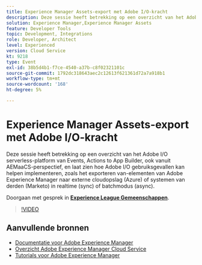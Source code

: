 ```yaml
---
title: Experience Manager Assets-export met Adobe I/O-kracht
description: Deze sessie heeft betrekking op een overzicht van het Adobe I/O serverless-platform van Events, Actions to App Builder, ook vanuit AEMaaCS-perspectief, en laat zien hoe Adobe I/O gebruiksgevallen kan helpen implementeren, zoals het exporteren van-elementen van Adobe Experience Manager naar externe cloudopslag (Azure) of systemen van derden (Marketo) in realtime (sync) of batchmodus (async).
solution: Experience Manager,Experience Manager Assets
feature: Developer Tools
topic: Development, Integrations
role: Developer, Architect
level: Experienced
version: Cloud Service
kt: 9218
type: Event
exl-id: 38b5d4b1-f7ce-4540-a37b-c8f02321101c
source-git-commit: 1792dc318643aec2c12613f621361d72a7a918b1
workflow-type: tm+mt
source-wordcount: '168'
ht-degree: 5%

---
```


# Experience Manager Assets-export met Adobe I/O-kracht

Deze sessie heeft betrekking op een overzicht van het Adobe I/O serverless-platform van Events, Actions to App Builder, ook vanuit AEMaaCS-perspectief, en laat zien hoe Adobe I/O gebruiksgevallen kan helpen implementeren, zoals het exporteren van-elementen van Adobe Experience Manager naar externe cloudopslag (Azure) of systemen van derden (Marketo) in realtime (sync) of batchmodus (async).

Doorgaan met gesprek in **[Experience League Gemeenschappen](https://adobe.ly/3mkDXo6)**.

>[!VIDEO](https://video.tv.adobe.com/v/337842/?quality=12&learn=on&hidetitle=true)

## Aanvullende bronnen

- [Documentatie voor Adobe Experience Manager ](https://experienceleague.adobe.com/docs/experience-manager-cloud-service.html)
- [Overzicht Adobe Experience Manager Cloud Service](https://experienceleague.adobe.com/docs/experience-manager-cloud-service/overview/home.html)
- [Tutorials voor Adobe Experience Manager](https://experienceleague.adobe.com/docs/experience-manager-tutorials.html)
